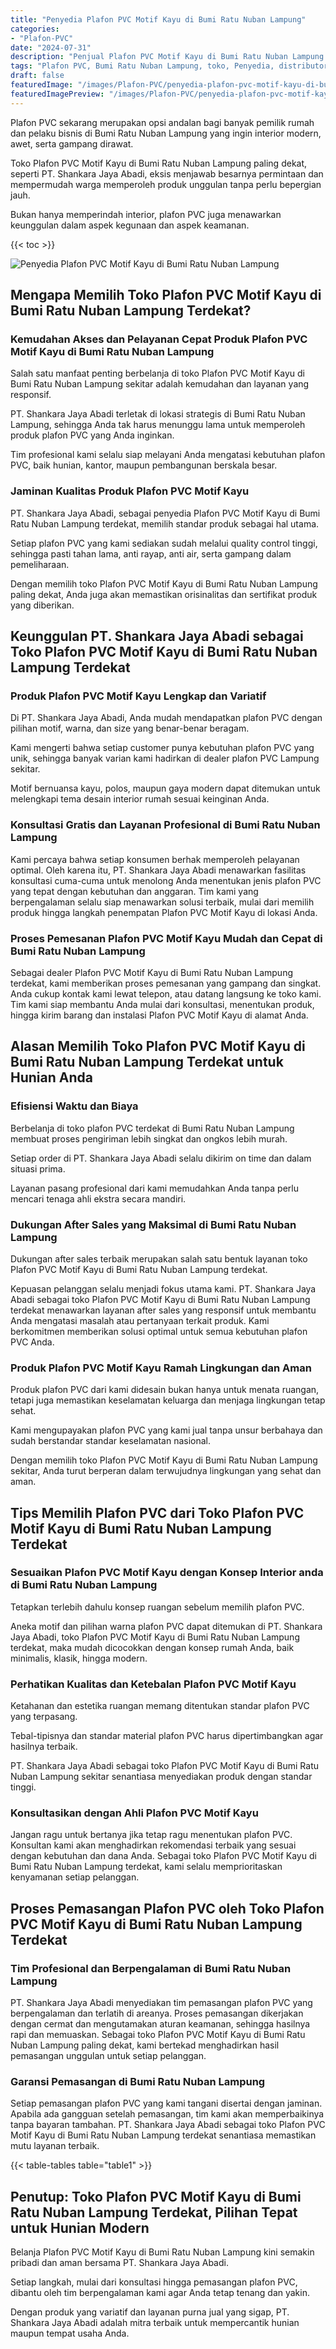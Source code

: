 ```yaml
---
title: "Penyedia Plafon PVC Motif Kayu di Bumi Ratu Nuban Lampung"
categories:
- "Plafon-PVC"
date: "2024-07-31"
description: "Penjual Plafon PVC Motif Kayu di Bumi Ratu Nuban Lampung untuk rumah, perkantoran, dan toko. Plafon terbaik, beragam motif, pilihan warna menarik, dengan jasa instalasi ditangani oleh teknisi ahli dan garansi resmi!|Layanan distribusi Plafon PVC Motif Kayu di Bumi Ratu Nuban Lampung bagi kebutuhan tempat tinggal, office, atau gerai, beserta material unggulan dan pemasangan oleh tenaga ahli ahli dan garansi resmi.|Solusi Plafon PVC Motif Kayu di Bumi Ratu Nuban Lampung yang terbukti bagi tempat tinggal, perkantoran, serta toko, dengan plafon berkualitas dan instalasi dikerjakan oleh teknisi berpengalaman dan kepastian resmi.|Penjualan Plafon PVC Motif Kayu di Bumi Ratu Nuban Lampung bagi rumah, kantor, dan gerai, beserta produk unggulan dan penempatan ditangani oleh tim ahli, disertai dengan jaminan resmi.}"
tags: "Plafon PVC, Bumi Ratu Nuban Lampung, toko, Penyedia, distributor"
draft: false
featuredImage: "/images/Plafon-PVC/penyedia-plafon-pvc-motif-kayu-di-bumi-ratu-nuban-lampung.png"
featuredImagePreview: "/images/Plafon-PVC/penyedia-plafon-pvc-motif-kayu-di-bumi-ratu-nuban-lampung.png"
---
```


Plafon PVC sekarang merupakan opsi andalan bagi banyak pemilik rumah dan pelaku bisnis di Bumi Ratu Nuban Lampung yang ingin interior modern, awet, serta gampang dirawat.

Toko Plafon PVC Motif Kayu di Bumi Ratu Nuban Lampung paling dekat, seperti PT. Shankara Jaya Abadi, eksis menjawab besarnya permintaan dan mempermudah warga memperoleh produk unggulan tanpa perlu bepergian jauh.

Bukan hanya memperindah interior, plafon PVC juga menawarkan keunggulan dalam aspek kegunaan dan aspek keamanan.

{{< toc >}}

![Penyedia Plafon PVC Motif Kayu di Bumi Ratu Nuban Lampung](/images/Plafon-PVC/Penyedia-Plafon-PVC-Motif-Kayu-di-Bumi-Ratu-Nuban-Lampung.png)

## Mengapa Memilih Toko Plafon PVC Motif Kayu di Bumi Ratu Nuban Lampung Terdekat?

### Kemudahan Akses dan Pelayanan Cepat Produk Plafon PVC Motif Kayu di Bumi Ratu Nuban Lampung

Salah satu manfaat penting berbelanja di toko Plafon PVC Motif Kayu di Bumi Ratu Nuban Lampung sekitar adalah kemudahan dan layanan yang responsif.

PT. Shankara Jaya Abadi terletak di lokasi strategis di Bumi Ratu Nuban Lampung, sehingga Anda tak harus menunggu lama untuk memperoleh produk plafon PVC yang Anda inginkan.

Tim profesional kami selalu siap melayani Anda mengatasi kebutuhan plafon PVC, baik hunian, kantor, maupun pembangunan berskala besar.

### Jaminan Kualitas Produk Plafon PVC Motif Kayu

PT. Shankara Jaya Abadi, sebagai penyedia Plafon PVC Motif Kayu di Bumi Ratu Nuban Lampung terdekat, memilih standar produk sebagai hal utama.

Setiap plafon PVC yang kami sediakan sudah melalui quality control tinggi, sehingga pasti tahan lama, anti rayap, anti air, serta gampang dalam pemeliharaan.

Dengan memilih toko Plafon PVC Motif Kayu di Bumi Ratu Nuban Lampung paling dekat, Anda juga akan memastikan orisinalitas dan sertifikat produk yang diberikan.

## Keunggulan PT. Shankara Jaya Abadi sebagai Toko Plafon PVC Motif Kayu di Bumi Ratu Nuban Lampung Terdekat

### Produk Plafon PVC Motif Kayu Lengkap dan Variatif

Di PT. Shankara Jaya Abadi, Anda mudah mendapatkan plafon PVC dengan pilihan motif, warna, dan size yang benar-benar beragam.

Kami mengerti bahwa setiap customer punya kebutuhan plafon PVC yang unik, sehingga banyak varian kami hadirkan di dealer plafon PVC Lampung sekitar.

Motif bernuansa kayu, polos, maupun gaya modern dapat ditemukan untuk melengkapi tema desain interior rumah sesuai keinginan Anda.

### Konsultasi Gratis dan Layanan Profesional di Bumi Ratu Nuban Lampung

Kami percaya bahwa setiap konsumen berhak memperoleh pelayanan optimal. Oleh karena itu, PT. Shankara Jaya Abadi menawarkan fasilitas konsultasi cuma-cuma untuk menolong Anda menentukan jenis plafon PVC yang tepat dengan kebutuhan dan anggaran. Tim kami yang berpengalaman selalu siap menawarkan solusi terbaik, mulai dari memilih produk hingga langkah penempatan Plafon PVC Motif Kayu di lokasi Anda.

### Proses Pemesanan Plafon PVC Motif Kayu Mudah dan Cepat di Bumi Ratu Nuban Lampung

Sebagai dealer Plafon PVC Motif Kayu di Bumi Ratu Nuban Lampung terdekat, kami memberikan proses pemesanan yang gampang dan singkat. Anda cukup kontak kami lewat telepon, atau datang langsung ke toko kami. Tim kami siap membantu Anda mulai dari konsultasi, menentukan produk, hingga kirim barang dan instalasi Plafon PVC Motif Kayu di alamat Anda.

## Alasan Memilih Toko Plafon PVC Motif Kayu di Bumi Ratu Nuban Lampung Terdekat untuk Hunian Anda

### Efisiensi Waktu dan Biaya

Berbelanja di toko plafon PVC terdekat di Bumi Ratu Nuban Lampung membuat proses pengiriman lebih singkat dan ongkos lebih murah.

Setiap order di PT. Shankara Jaya Abadi selalu dikirim on time dan dalam situasi prima.

Layanan pasang profesional dari kami memudahkan Anda tanpa perlu mencari tenaga ahli ekstra secara mandiri.

### Dukungan After Sales yang Maksimal di Bumi Ratu Nuban Lampung

Dukungan after sales terbaik merupakan salah satu bentuk layanan toko Plafon PVC Motif Kayu di Bumi Ratu Nuban Lampung terdekat.

Kepuasan pelanggan selalu menjadi fokus utama kami. PT. Shankara Jaya Abadi sebagai toko Plafon PVC Motif Kayu di Bumi Ratu Nuban Lampung terdekat menawarkan layanan after sales yang responsif untuk membantu Anda mengatasi masalah atau pertanyaan terkait produk. Kami berkomitmen memberikan solusi optimal untuk semua kebutuhan plafon PVC Anda.

### Produk Plafon PVC Motif Kayu Ramah Lingkungan dan Aman

Produk plafon PVC dari kami didesain bukan hanya untuk menata ruangan, tetapi juga memastikan keselamatan keluarga dan menjaga lingkungan tetap sehat.

Kami mengupayakan plafon PVC yang kami jual tanpa unsur berbahaya dan sudah berstandar standar keselamatan nasional.

Dengan memilih toko Plafon PVC Motif Kayu di Bumi Ratu Nuban Lampung sekitar, Anda turut berperan dalam terwujudnya lingkungan yang sehat dan aman.

## Tips Memilih Plafon PVC dari Toko Plafon PVC Motif Kayu di Bumi Ratu Nuban Lampung Terdekat

### Sesuaikan Plafon PVC Motif Kayu dengan Konsep Interior anda di Bumi Ratu Nuban Lampung

Tetapkan terlebih dahulu konsep ruangan sebelum memilih plafon PVC.

Aneka motif dan pilihan warna plafon PVC dapat ditemukan di PT. Shankara Jaya Abadi, toko Plafon PVC Motif Kayu di Bumi Ratu Nuban Lampung terdekat, maka mudah dicocokkan dengan konsep rumah Anda, baik minimalis, klasik, hingga modern.

### Perhatikan Kualitas dan Ketebalan Plafon PVC Motif Kayu

Ketahanan dan estetika ruangan memang ditentukan standar plafon PVC yang terpasang.

Tebal-tipisnya dan standar material plafon PVC harus dipertimbangkan agar hasilnya terbaik.

PT. Shankara Jaya Abadi sebagai toko Plafon PVC Motif Kayu di Bumi Ratu Nuban Lampung sekitar senantiasa menyediakan produk dengan standar tinggi.

### Konsultasikan dengan Ahli Plafon PVC Motif Kayu

Jangan ragu untuk bertanya jika tetap ragu menentukan plafon PVC. Konsultan kami akan menghadirkan rekomendasi terbaik yang sesuai dengan kebutuhan dan dana Anda. Sebagai toko Plafon PVC Motif Kayu di Bumi Ratu Nuban Lampung terdekat, kami selalu memprioritaskan kenyamanan setiap pelanggan.

## Proses Pemasangan Plafon PVC oleh Toko Plafon PVC Motif Kayu di Bumi Ratu Nuban Lampung Terdekat

### Tim Profesional dan Berpengalaman di Bumi Ratu Nuban Lampung

PT. Shankara Jaya Abadi menyediakan tim pemasangan plafon PVC yang berpengalaman dan terlatih di areanya. Proses pemasangan dikerjakan dengan cermat dan mengutamakan aturan keamanan, sehingga hasilnya rapi dan memuaskan. Sebagai toko Plafon PVC Motif Kayu di Bumi Ratu Nuban Lampung paling dekat, kami bertekad menghadirkan hasil pemasangan unggulan untuk setiap pelanggan.

### Garansi Pemasangan di Bumi Ratu Nuban Lampung

Setiap pemasangan plafon PVC yang kami tangani disertai dengan jaminan. Apabila ada gangguan setelah pemasangan, tim kami akan memperbaikinya tanpa bayaran tambahan. PT. Shankara Jaya Abadi sebagai toko Plafon PVC Motif Kayu di Bumi Ratu Nuban Lampung terdekat senantiasa memastikan mutu layanan terbaik.

{{< table-tables table="table1" >}}

## Penutup: Toko Plafon PVC Motif Kayu di Bumi Ratu Nuban Lampung Terdekat, Pilihan Tepat untuk Hunian Modern

Belanja Plafon PVC Motif Kayu di Bumi Ratu Nuban Lampung kini semakin pribadi dan aman bersama PT. Shankara Jaya Abadi.

Setiap langkah, mulai dari konsultasi hingga pemasangan plafon PVC, dibantu oleh tim berpengalaman kami agar Anda tetap tenang dan yakin.

Dengan produk yang variatif dan layanan purna jual yang sigap, PT. Shankara Jaya Abadi adalah mitra terbaik untuk mempercantik hunian maupun tempat usaha Anda.
